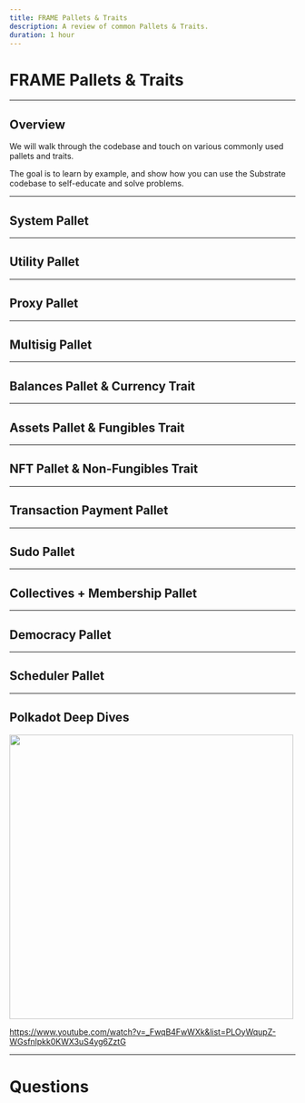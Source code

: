 ```yaml
---
title: FRAME Pallets & Traits
description: A review of common Pallets & Traits.
duration: 1 hour
---
```


# FRAME Pallets & Traits

---

## Overview

We will walk through the codebase and touch on various commonly used pallets and traits.

The goal is to learn by example, and show how you can use the Substrate codebase to self-educate and solve problems.

---

## System Pallet

---

## Utility Pallet

---

## Proxy Pallet

---

## Multisig Pallet

---

## Balances Pallet & Currency Trait

---

## Assets Pallet & Fungibles Trait

---

## NFT Pallet & Non-Fungibles Trait

---

## Transaction Payment Pallet

---

## Sudo Pallet

---

## Collectives + Membership Pallet

---

## Democracy Pallet

---

## Scheduler Pallet

---

## Polkadot Deep Dives

<image src="../../../assets/img/6-FRAME/polkadot-deep-dive.png" style="height: 500px">

https://www.youtube.com/watch?v=_FwqB4FwWXk&list=PLOyWqupZ-WGsfnlpkk0KWX3uS4yg6ZztG

---

<!-- .slide: data-background-color="#4A2439" -->

# Questions
